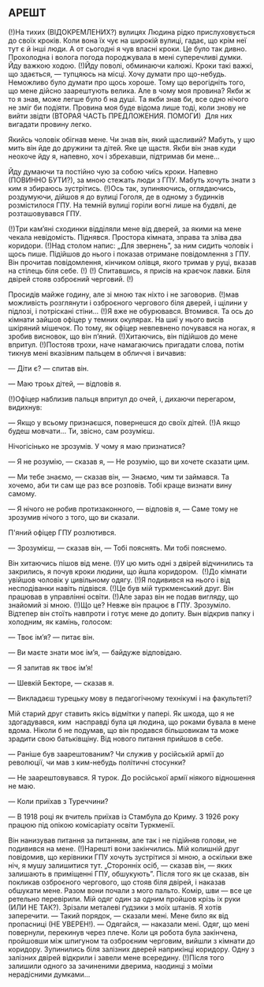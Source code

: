 ## АРЕШТ

(!)На тихих (ВІДОКРЕМЛЕНИХ?) вулицях Людина рідко прислуховується до своїх кроків. Коли вона їх чує на широкій вулиці, гадає, що крім неї тут є й інші люди. А от сьогодні я чув власні кроки. Це було так дивно.
Прохолодна і волога погода породжувала в мені суперечливі думки.
Йду важкою ходою.
(!)Йду поволі, обминаючи калюжі. Кроки такі важкі, що здається, — тупцяюсь на місці. Хочу думати про що-небудь. 
Неможливо було думати про щось хороше.
Тому що верогідніть того, що мене дійсно заарештують велика.
Але в чому моя провина?
Якби ж то я знав, може легше було б на душі.
Та якби знав би, все одно нічого не зміг би подіяти.
Провина моя буде відома лише тоді, коли знову не вийти звідти (ВТОРАЯ ЧАСТЬ ПРЕДЛОЖЕНИЯ. ПОМОГИ) 
Для них вигадати провину легко.

Якийсь чоловік обігнав мене.
Чи знав він, який щасливий?
Мабуть, у щю мить він йде до дружини та дітей.
Яке це щастя.
Якби він знав куди неохоче йду я, напевно, хоч і збрехавши, підтримав би мене...

Йду думаючи та постійно чую за собою чиїсь кроки.
Напевно (ПОВИННО БУТИ?), за мною стежать люди з ГПУ.
Мабуть хочуть знати з ким я збираюсь зустрітись.
(!)Ось так, зупиняючись, оглядаючись, роздумуючи, дійшов я до вулиці Гоголя, де в одному з будинків розмістилося ГПУ.
На темній вулиці горіли вогні лише на будвлі, де розташовувався ГПУ.

(!)Три кам’яні сходинки відділяли мене від дверей, за якими на мене чекала невідомість. Піднявся.
Простора кімната, зправа та зліва два коридори.
(!)Над столом напис: „Для звернень”, за ним сидить чоловік і щось пише.
Підійшов до нього і показав отримане повідомлення з ГПУ.
Він прочитав повідомлення, кінчиком олівця, якого тримав у руці, вказав на стілець біля себе.
(!)
(!)
Спитавшись, я присів на краєчок лавки.
Біля двірей стояв озброєний черговий.
(!)

Просидів майже годину, але зі мною так ніхто і не заговорив.
(!)мав можливість розглянути і озброєного чергового біля дверей, і щілини у підлозі, і потріскані стіни...
(!)Я вже не обурювався. Втомився. Та ось до кімнати зайшов офіцер у темних окулярах.
На шиї у нього висів шкіряний мішечок.
По тому, як офіцер невпевнено почувався на ногах, я зробив висновок, що він п’яний.
(!)Хитаючись, він підійшов до мене впритул.
(!)Постояв трохи, наче намагаючись пригадати слова, потім тикнув мені вказівним пальцем в обличчя і вичавив:

— Діти є? — спитав він.

— Маю троьх дітей, — відповів я.

(!)Офіцер наблизив пальця впритул до очей, і, дихаючи перегаром, видихнув:

— Якщо у всьому признаєшся, повернешся до своїх дітей.
(!)А якщо будеш мовчати...
Ти, звісно, сам розумієш.

Нічогісінько не зрозумів.
У чому я маю признатися?

— Я не розумію, — сказав я, — Не розумію, що ви хочете сказати цим.

— Ми тебе знаємо, — сказав він, — Знаємо, чим ти займався.
Та хочемо, аби ти сам ще раз все розповів.
Тобі краще визнати вину самому.

— Я нічого не робив протизаконного, — відповів я, — Саме тому не зрозумив нічого з того, що ви сказали.

П'яний офіцер ГПУ розлютився.

— Зрозумієш, — сказав він, — Тобі пояснять.
Ми тобі пояснемо.

Він хитаючись пішов від мене.
(!)У цю мить одні з двірей відчинились та закрились, я почув кроки людини, що йшла коридором. 
(!)До кімнати увійшов чоловік у цивільному одягу.
(!)Я подивився на нього і від несподіванки навіть підвівся.
(!)Це був мій туркменський друг.
Він працював в управлінні освіти.
(!)Але зараз він не подав вигляду, що знайомий зі мною.
(!)Що це? Невже він працює в ГПУ.
Зрозуміло.
Відтепер він стоїть навпроти і готує мене до допиту.
Вын відкрив папку і холодним, як камінь, голосом:

— Твоє ім’я? — питає він.

— Ви маєте знати моє ім’я, — байдуже відповідаю.

— Я запитав як твоє ім’я!

— Шевкій Бекторе, — сказав я.

— Викладаєш турецьку мову в педагогічному технікумі і на факультеті?

Мій старий друг ставить якісь відмітки у папері.
Як шкода, що я не здогадувався, ким  насправді була ця людина, що роками бувала в мене вдома.
Ніколи б не подумав, що він продався більшовикам та може зрадити свою батьківщіну.
Від нового питання прийшов в себе.

— Раніше був заарештованим?
Чи служив у російській армії до революції, чи мав з ким-небудь політичні стосунки?

— Не заарештовувався.
Я турок.
До російської армії ніякого відношення не маю.

— Коли приїхав з Туреччини?

— В 1918 році як вчитель приїхав із Стамбула до Криму.
З 1926 року працюю під опікою комісаріату освіти Туркменії.

Він нанизував питання за питанням, але так і не підійняв голови, не подивився на мене.
(!)Нарешті вони закінчились. Мій колишній друг повідомив, що керівники ГПУ хочуть зустрітися зі мною, а оскільки вже ніч, я мушу залишитися тут. „Сторонніх осіб, — сказав він, — яких залишають в приміщенні ГПУ, обшукують”.
Після того як це сказав, він покликав озброєного чергового, що стояв біля двірей, і наказав обшукати мене.
Разом вони почали з мого пальто.
Комір, шви — все це ретельно перевірили.
Мій одяг один за одним пройшов крізь іх руки (ИЛИ НЕ ТАК?).
Зрізали металеві ґудзики з моїх штанів.
Я хотів заперечити.
— Такий порядок, — сказали мені.
Мене било як від пропасниці (НЕ УВЕРЕН!).
— Одягайся, — наказали мені.
Одяг, що мені повернули, перекинув через плече.
Коли ця робота була закінчена, пройшовши між шпигуном та озброєним черговим, вийшли з кімнати до коридору.
Зупинились біля залізних дверей наприкінці коридору.
Одну з залізних двірей відкрили і завели мене всередину.
(!)Після того залишили одного за зачиненими дверима, наодинці з моїми нерадісними думками...
